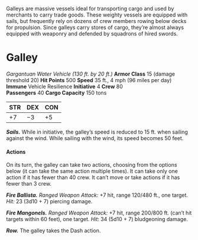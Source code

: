Galleys are massive vessels ideal for transporting cargo and used by merchants to carry trade goods. These weighty vessels are equipped with sails, but frequently rely on dozens of crew members rowing below decks for propulsion. Since galleys carry stores of cargo, they’re almost always equipped with weaponry and defended by squadrons of hired swords.

# Galley
*Gargantuan Water Vehicle (130 ft. by 20 ft.)*
**Armor Class** 15 (damage threshold 20)
**Hit Points** 500
**Speed** 35 ft., 4 mph (96 miles per day)
**Immune** Vehicle Resilience
**Initiative** 4
**Crew** 80		
**Passengers** 40
**Cargo Capacity** 150 tons

| STR | DEX | CON |
| --- | --- | --- |
| +7  | −3  | +5  |

***Sails.*** While in initiative, the galley’s speed is reduced to 15 ft. when sailing against the wind. While sailing with the wind, its speed becomes 50 feet.
#### Actions
On its turn, the galley can take two actions, choosing from the options below (it can take the same action multiple times). It can take only one action if it has fewer than 40 crew. It can’t move or take actions if it has fewer than 3 crew.

***Fire Ballista.** Ranged Weapon Attack:* +7 hit, range 120/480 ft., one target. *Hit:* 23 (3d10 + 7) piercing damage.

***Fire Mangonels.** Ranged Weapon Attack:* +7 hit, range 200/800 ft. (can’t hit targets within 60 feet), one target. *Hit:* 34 (5d10 + 7) bludgeoning damage.

***Row.*** The galley takes the Dash action.
